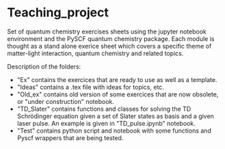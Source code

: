 # Teaching_project
Set of quantum chemistry exercises sheets using the jupyter notebook environment and the PySCF quantum chemistry package.
Each module is thought as a stand alone exerice sheet which covers a specific theme of matter-light interaction, quantum chemistry and related topics.

Description of the folders:
- "Ex" contains the exercices that are ready to use as well as a template.
- "Ideas" contains a .tex file with ideas for topics, etc.
- "Old_ex" contains old version of some exercices that are now obsolete, or "under construction" notebook.
- "TD_Slater" contains functions and classes for solving the TD Schrödinger equation given a set of Slater states as basis and a given laser pulse. An example is given in "TD_pulse.ipynb" notebook.
- "Test" contains python script and notebook with some functions and Pyscf wrappers that are being tested. 
